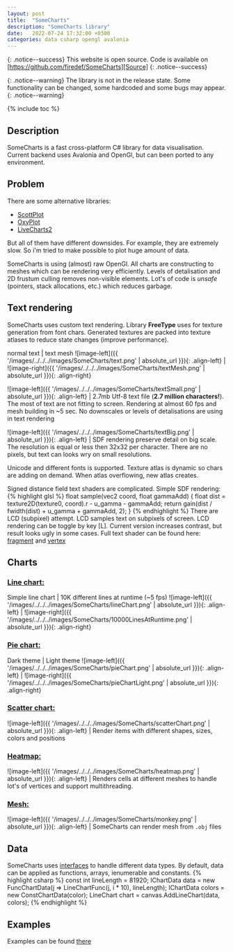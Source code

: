 ```yaml
---
layout: post
title:  "SomeCharts"
description: "SomeCharts library"
date:   2022-07-24 17:32:00 +0300
categories: data csharp opengl avalonia
---
```

<script src="https://polyfill.io/v3/polyfill.min.js?features=es6"></script>
<script type="text/javascript" id="MathJax-script" async
  src="https://cdn.jsdelivr.net/npm/mathjax@3/es5/tex-chtml.js">
</script>

{: .notice--success}
This website is open source. Code is available on <br/>
[https://github.com/firedef/SomeCharts][Source]
{: .notice--success}

{: .notice--warning}
The library is not in the release state. Some functionality can be changed, some hardcoded and some bugs may appear.
{: .notice--warning}

{% include toc %}


## Description
SomeCharts is a fast cross-platform C# library for data visualisation. Current backend uses Avalonia and OpenGl, but can been ported to any environment.


## Problem
There are some alternative libraries:
- [ScottPlot][ScottPlot]
- [OxyPlot][OxyPlot]
- [LiveCharts2][LiveCharts]

But all of them have different downsides. For example, they are extremely slow. So i'm tried to make possible to plot huge amount of data.

SomeCharts is using (almost) raw OpenGl. All charts are constructing to meshes which can be rendering very efficiently. Levels of detalisation and 2D frustum culling removes non-visible elements. Lot's of code is *unsafe* (pointers, stack allocations, etc.) which reduces garbage.


## Text rendering
SomeCharts uses custom text rendering. Library **FreeType** uses for texture generation from font chars. Generated textures are packed into texture atlases to reduce state changes (improve performance).

normal text | text mesh
![image-left]({{ '/images/../../../images/SomeCharts/text.png' | absolute_url }}){: .align-left} | ![image-right]({{ '/images/../../../images/SomeCharts/textMesh.png' | absolute_url }}){: .align-right}

![image-left]({{ '/images/../../../images/SomeCharts/textSmall.png' | absolute_url }}){: .align-left} | 2.7mb Utf-8 text file (**2.7 million characters!**). The most of text are not fitting to screen. Rendering at almost 60 fps and mesh building in ~5 sec. No downscales or levels of detalisations are using in text rendering

![image-left]({{ '/images/../../../images/SomeCharts/textBig.png' | absolute_url }}){: .align-left} | SDF rendering preserve detail on big scale. The resolution is equal or less then 32x32 per character. There are no pixels, but text can looks wry on small resolutions.

Unicode and different fonts is supported. Texture atlas is dynamic so chars are adding on demand. When atlas overflowing, new atlas creates.

Signed distance field text shaders are complicated. Simple SDF rendering:
{% highlight glsl %}
float sample(vec2 coord, float gammaAdd) {
	float dist = texture2D(texture0, coord).r - u_gamma - gammaAdd;
	return gain(dist / fwidth(dist) + u_gamma + gammaAdd, 2);
}
{% endhighlight %}
There are LCD (subpixel) attempt. LCD samples text on subpixels of screen. LCD rendering can be toggle by key \[L\]. Current version increases contrast, but result looks ugly in some cases.
Full text shader can be found here: [fragment][TextShaderFrag] and [vertex][TextShaderVert]


## Charts
### [Line chart:][LineChart]

Simple line chart | 10K different lines at runtime (~5 fps)
![image-left]({{ '/images/../../../images/SomeCharts/lineChart.png' | absolute_url }}){: .align-left} | ![image-right]({{ '/images/../../../images/SomeCharts/10000LinesAtRuntime.png' | absolute_url }}){: .align-right}

### [Pie chart:][PieChart]

Dark theme | Light theme
![image-left]({{ '/images/../../../images/SomeCharts/pieChart.png' | absolute_url }}){: .align-left} | ![image-right]({{ '/images/../../../images/SomeCharts/pieChartLight.png' | absolute_url }}){: .align-right}

### [Scatter chart:][ScatterChart]

![image-left]({{ '/images/../../../images/SomeCharts/scatterChart.png' | absolute_url }}){: .align-left} | Render items with different shapes, sizes, colors and positions

### [Heatmap:][HeatMap]

![image-left]({{ '/images/../../../images/SomeCharts/heatmap.png' | absolute_url }}){: .align-left} | Renders cells at different meshes to handle lot's of vertices and support multithreading.

### [Mesh:][MeshRenderer]

![image-left]({{ '/images/../../../images/SomeCharts/monkey.png' | absolute_url }}){: .align-left} | SomeCharts can render mesh from `.obj` files


## Data
SomeCharts uses [interfaces][DataInterfaces] to handle different data types. By default, data can be applied as functions, arrays, ienumerable and constants.
{% highlight csharp %}
const int lineLength = 81920;
IChartData<float> data = new FuncChartData<float>(j => LineChartFunc(j, i * 10), lineLength);
IChartData<indexedColor> colors = new ConstChartData<indexedColor>(color);
LineChart chart = canvas.AddLineChart(data, colors);
{% endhighlight %}


## Examples
Examples can be found [there][Examples]

[Source]: https://github.com/firedef/SomeCharts
[ScottPlot]: https://github.com/scottplot/scottplot
[OxyPlot]: https://github.com/oxyplot/oxyplot-avalonia
[LiveCharts]: https://github.com/beto-rodriguez/LiveCharts2
[TextShaderFrag]: https://github.com/firedef/SomeCharts/blob/master/SomeChartsUiAvalonia/data/shaders/text.frag
[TextShaderVert]: https://github.com/firedef/SomeCharts/blob/master/SomeChartsUiAvalonia/data/shaders/text.vert

[LineChart]: https://github.com/firedef/SomeCharts/blob/master/SomeChartsUi/src/elements/charts/line/LineChart.cs
[PieChart]: https://github.com/firedef/SomeCharts/blob/master/SomeChartsUi/src/elements/charts/pie/PieChart.cs
[ScatterChart]: https://github.com/firedef/SomeCharts/blob/master/SomeChartsUi/src/elements/charts/scatter/ScatterChart.cs
[HeatMap]: https://github.com/firedef/SomeCharts/blob/master/SomeChartsUi/src/elements/charts/heatmap/HeatmapChart.cs
[MeshRenderer]: https://github.com/firedef/SomeCharts/blob/master/SomeChartsUi/src/elements/other/MeshRenderer.cs

[DataInterfaces]: https://github.com/firedef/SomeCharts/tree/master/SomeChartsUi/src/data

[Examples]: https://github.com/firedef/SomeCharts/tree/master/SomeChartsAvaloniaExamples/src